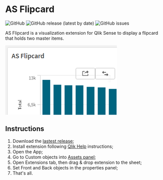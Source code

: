 # AS Flipcard
![GitHub](https://img.shields.io/github/license/andressousa/as-qliksense-flipcard) ![GitHub release (latest by date)](https://img.shields.io/github/v/release/andressousa/as-qliksense-flipcard) ![GitHub issues](https://img.shields.io/github/issues/andressousa/as-qliksense-flipcard)

AS Flipcard is a visualization extension for Qlik Sense to display a flipcard that holds two master items.

![](https://raw.githubusercontent.com/andressousa/as-qliksense-flipcard/main/as-qliksense-flipcard/preview.png)

## Instructions

                
1. Download the [lastest release](https://github.com/andressousa/as-qliksense-flipcard/releases/latest);
2. Install extension following [Qlik Help](https://help.qlik.com/en-US/sense-developer/November2022/Subsystems/Extensions/Content/Sense_Extensions/Howtos/deploy-extensions.htm) instructions;
3. Open the App;
4. Go to Custom objects into [Assets panel](https://help.qlik.com/en-US/sense/November2022/Subsystems/Hub/Content/Sense_Hub/Assets/assets-panel.htm);
5. Open Extensions tab, then drag & drop extension to the sheet;
6. Set Front and Back objects in the properties panel;
7. That's all.
